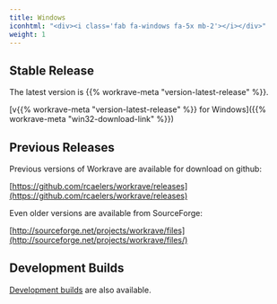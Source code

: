 ```yaml
---
title: Windows
iconhtml: "<div><i class='fab fa-windows fa-5x mb-2'></i></div>"
weight: 1
---
```


## Stable Release

The latest version is {{% workrave-meta "version-latest-release" %}}.

[v{{% workrave-meta "version-latest-release" %}} for Windows]({{% workrave-meta "win32-download-link" %}})

## Previous Releases

Previous versions of Workrave are available for download on github:

[https://github.com/rcaelers/workrave/releases](https://github.com/rcaelers/workrave/releases)

Even older versions are available from SourceForge:

[http://sourceforge.net/projects/workrave/files](http://sourceforge.net/projects/workrave/files/)

## Development Builds

[Development builds](/snapshots) are also available.
